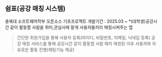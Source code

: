 쉼표(공강 매칭 시스템)
---------------------------------------------------
충북대 소프트웨어학부 오픈소스 기초프로젝트
개발기간 : 2025.03 ~
*(대학생)공강시간 같이 활동할 사람을 취미,관심사에 맡게 사용자들끼리 매칭시켜주는 앱
>간단한 회원가입을 통해 사용자 등록(아이디, 비밀번호, 이메일, 닉네임 등록)
>공강 매칭 서비스를 통해 공강시간 같이 활동할 사람 매치
>매칭된 이후 사용자와 자유로운 활동 진행(채팅기능 제공)
